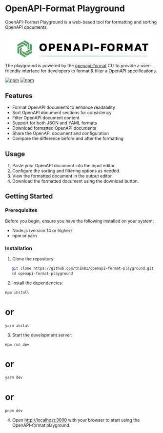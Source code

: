 
# OpenAPI-Format Playground

OpenAPI-Format Playground is a web-based tool for formatting and sorting OpenAPI documents. 

![openapi-format icon](https://github.com/thim81/openapi-format/raw/main/assets/openapi-format-logo.svg)
The playground is powered by the [openapi-format](https://www.npmjs.com/package/openapi-format) CLI to provide a user-friendly interface for developers to format & filter a OpenAPI specifications.

<a href="https://www.npmjs.com/package/openapi-format" alt="Latest Stable Version">![npm](https://img.shields.io/npm/v/openapi-format.svg)</a>
<a href="https://www.npmjs.com/package/openapi-format" alt="Total Downloads">![npm](https://img.shields.io/npm/dw/openapi-format.svg)</a>

## Features

- Format OpenAPI documents to enhance readability
- Sort OpenAPI document sections for consistency
- Filter OpenAPI document content
- Support for both JSON and YAML formats
- Download formatted OpenAPI documents
- Share the OpenAPI document and configuration
- Compare the difference before and after the formatting

## Usage

1. Paste your OpenAPI document into the input editor.
2. Configure the sorting and filtering options as needed.
3. View the formatted document in the output editor.
4. Download the formatted document using the download button.

## Getting Started

### Prerequisites

Before you begin, ensure you have the following installed on your system:

- Node.js (version 14 or higher)
- npm or yarn

### Installation

1. Clone the repository:

```bash
   git clone https://github.com/thim81/openapi-format-playground.git
   cd openapi-format-playground
```

2. Install the dependencies:

```bash
npm install
```
# or
```bash
yarn instal
```

3. Start the development server:

```bash
npm run dev
```
# or
```bash
yarn dev
```
# or
```bash
pnpm dev
```

4. Open [http://localhost:3000](http://localhost:3000) with your browser to start using the OpenAPI-format playground.

